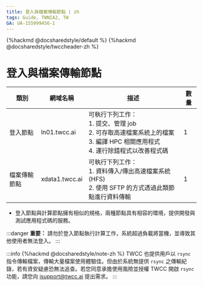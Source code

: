 ```yaml
---
title: 登入與檔案傳輸節點 | zh
tags: Guide, TWNIA2, TW
GA: UA-155999456-1
---
```


{%hackmd @docsharedstyle/default %}
{%hackmd @docsharedstyle/twccheader-zh %}

# 登入與檔案傳輸節點


| 類別 | 網域名稱 | 描述 |數量 |
| -------- | -------- | -------- | -------- |
| 登入節點     | ln01.twcc.ai     | 可執行下列工作：<br>1. 提交、管理 job<br>2. 可存取高速檔案系統上的檔案<br>3. 編譯 HPC 相關應用程式<br>4. 運行除錯程式以改善程式碼     |1   |
| 檔案傳輸節點     | xdata1.twcc.ai     | 可執行下列工作：<br>1. 資料傳入/傳出高速檔案系統 (HFS)<br>2. 使用 SFTP 的方式透過此類節點進行資料傳輸  |1    |


- 登入節點與計算節點擁有相似的規格，兩種節點具有相容的環境，提供開發與測試應用程式碼的服務。

:::danger
<i class="fa fa-exclamation-triangle fa-20" aria-hidden="true"></i> **重要：** 請勿於登入節點執行計算工作，系統超過負載將當機，並導致其他使用者無法登入。
:::

:::info
{%hackmd @docsharedstyle/note-zh %}
TWCC 也提供用戶以 `rsync` 指令傳輸檔案，傳輸大量檔案使用體驗佳。但由於系統無提供 `rsync` 之傳輸紀錄，若有資安疑慮恐無法追查。若您同意承擔使用風險並授權 TWCC 開啟 `rsync` 功能，請您向 <ins><a href="isupport@twcc.ai"></a>isupport@twcc.ai</ins> 提出需求。
:::
